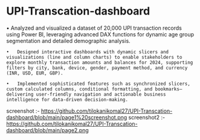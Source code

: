 # UPI-Transcation-dashboard
•	Analyzed and visualized a dataset of 20,000 UPI transaction records using Power BI, leveraging advanced DAX functions for dynamic age group segmentation and detailed demographic analysis.

	•	Designed interactive dashboards with dynamic slicers and visualizations (line and column charts) to enable stakeholders to explore monthly transaction amounts and balances for 2024, supporting filters by city, bank, device, gender, payment method, and currency (INR, USD, EUR, GBP).
 
	•	Implemented sophisticated features such as synchronized slicers, custom calculated columns, conditional formatting, and bookmarks—delivering user-friendly navigation and actionable business intelligence for data-driven decision-making.

screenshot :- https://github.com/tilokanikomal27/UPI-Transcation-dashboard/blob/main/page1%20screenshot.png
screenshot2 :- https://github.com/tilokanikomal27/UPI-Transcation-dashboard/blob/main/page2.png
